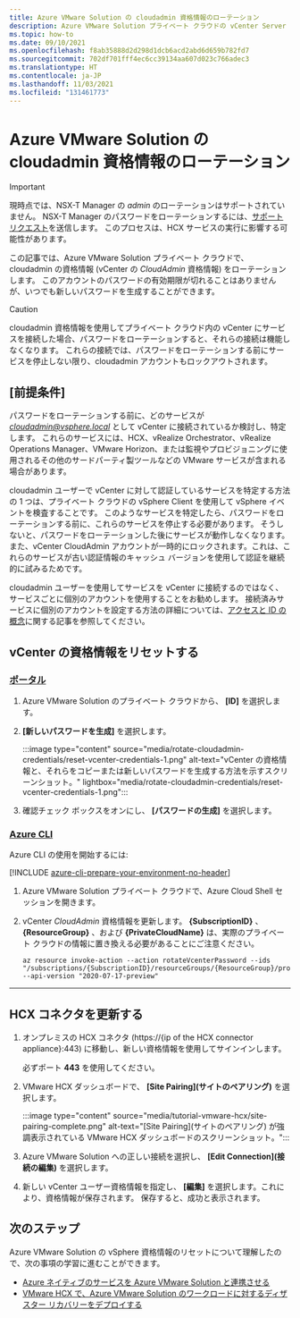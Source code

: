 ```yaml
---
title: Azure VMware Solution の cloudadmin 資格情報のローテーション
description: Azure VMware Solution プライベート クラウドの vCenter Server の資格情報をローテーションする方法について説明します。
ms.topic: how-to
ms.date: 09/10/2021
ms.openlocfilehash: f8ab35888d2d298d1dcb6acd2abd6d659b782fd7
ms.sourcegitcommit: 702df701fff4ec6cc39134aa607d023c766adec3
ms.translationtype: HT
ms.contentlocale: ja-JP
ms.lasthandoff: 11/03/2021
ms.locfileid: "131461773"
---
```

# <a name="rotate-the-cloudadmin-credentials-for-azure-vmware-solution"></a>Azure VMware Solution の cloudadmin 資格情報のローテーション

>[!IMPORTANT]
>現時点では、NSX-T Manager の *admin* のローテーションはサポートされていません。  NSX-T Manager のパスワードをローテーションするには、[サポート リクエスト](https://rc.portal.azure.com/#create/Microsoft.Support)を送信します。 このプロセスは、HCX サービスの実行に影響する可能性があります。

この記事では、Azure VMware Solution プライベート クラウドで、cloudadmin の資格情報 (vCenter の *CloudAdmin* 資格情報) をローテーションします。  このアカウントのパスワードの有効期限が切れることはありませんが、いつでも新しいパスワードを生成することができます。

>[!CAUTION]
>cloudadmin 資格情報を使用してプライベート クラウド内の vCenter にサービスを接続した場合、パスワードをローテーションすると、それらの接続は機能しなくなります。 これらの接続では、パスワードをローテーションする前にサービスを停止しない限り、cloudadmin アカウントもロックアウトされます。

## <a name="prerequisites"></a>[前提条件]

パスワードをローテーションする前に、どのサービスが *cloudadmin@vsphere.local* として vCenter に接続されているか検討し、特定します。 これらのサービスには、HCX、vRealize Orchestrator、vRealize Operations Manager、VMware Horizon、または監視やプロビジョニングに使用されるその他のサードパーティ製ツールなどの VMware サービスが含まれる場合があります。 

cloudadmin ユーザーで vCenter に対して認証しているサービスを特定する方法の 1 つは、プライベート クラウドの vSphere Client を使用して vSphere イベントを検査することです。 このようなサービスを特定したら、パスワードをローテーションする前に、これらのサービスを停止する必要があります。 そうしないと、パスワードをローテーションした後にサービスが動作しなくなります。 また、vCenter CloudAdmin アカウントが一時的にロックされます。これは、これらのサービスが古い認証情報のキャッシュ バージョンを使用して認証を継続的に試みるためです。 

cloudadmin ユーザーを使用してサービスを vCenter に接続するのではなく、サービスごとに個別のアカウントを使用することをお勧めします。 接続済みサービスに個別のアカウントを設定する方法の詳細については、[アクセスと ID の概念](./concepts-identity.md)に関する記事を参照してください。

## <a name="reset-your-vcenter-credentials"></a>vCenter の資格情報をリセットする

### <a name="portal"></a>[ポータル](#tab/azure-portal)
 
1. Azure VMware Solution のプライベート クラウドから、 **[ID]** を選択します。

1. **[新しいパスワードを生成]** を選択します。

   :::image type="content" source="media/rotate-cloudadmin-credentials/reset-vcenter-credentials-1.png" alt-text="vCenter の資格情報と、それらをコピーまたは新しいパスワードを生成する方法を示すスクリーンショット。" lightbox="media/rotate-cloudadmin-credentials/reset-vcenter-credentials-1.png":::

1. 確認チェック ボックスをオンにし、 **[パスワードの生成]** を選択します。


### <a name="azure-cli"></a>[Azure CLI](#tab/azure-cli)

Azure CLI の使用を開始するには:

[!INCLUDE [azure-cli-prepare-your-environment-no-header](../../includes/azure-cli-prepare-your-environment-no-header.md)]

1. Azure VMware Solution プライベート クラウドで、Azure Cloud Shell セッションを開きます。

2. vCenter *CloudAdmin* 資格情報を更新します。  **{SubscriptionID}** 、 **{ResourceGroup}** 、および **{PrivateCloudName}** は、実際のプライベート クラウドの情報に置き換える必要があることにご注意ください。 

   ```azurecli-interactive
   az resource invoke-action --action rotateVcenterPassword --ids "/subscriptions/{SubscriptionID}/resourceGroups/{ResourceGroup}/providers/Microsoft.AVS/privateClouds/{PrivateCloudName}" --api-version "2020-07-17-preview"
   ```

---




 
## <a name="update-hcx-connector"></a>HCX コネクタを更新する 

1. オンプレミスの HCX コネクタ (https://{ip of the HCX connector appliance}:443) に移動し、新しい資格情報を使用してサインインします。

   必ずポート **443** を使用してください。 

2. VMware HCX ダッシュボードで、 **[Site Pairing]\(サイトのペアリング\)** を選択します。
    
   :::image type="content" source="media/tutorial-vmware-hcx/site-pairing-complete.png" alt-text="[Site Pairing]\(サイトのペアリング\) が強調表示されている VMware HCX ダッシュボードのスクリーンショット。":::
 
3. Azure VMware Solution への正しい接続を選択し、 **[Edit Connection]\(接続の編集\)** を選択します。
 
4. 新しい vCenter ユーザー資格情報を指定し、 **[編集]** を選択します。これにより、資格情報が保存されます。 保存すると、成功と表示されます。


## <a name="next-steps"></a>次のステップ

Azure VMware Solution の vSphere 資格情報のリセットについて理解したので、次の事項の学習に進むことができます。

- [Azure ネイティブのサービスを Azure VMware Solution と連携させる](integrate-azure-native-services.md)
- [VMware HCX で、Azure VMware Solution のワークロードに対するディザスター リカバリーをデプロイする](deploy-disaster-recovery-using-vmware-hcx.md)
